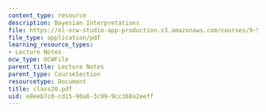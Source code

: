 ```yaml
---
content_type: resource
description: Bayesian Interpretations
file: https://ol-ocw-studio-app-production.s3.amazonaws.com/courses/9-520-statistical-learning-theory-and-applications-spring-2003/e8eeb7c0cd1590a63c999cc368a2eeff_class20.pdf
file_type: application/pdf
learning_resource_types:
- Lecture Notes
ocw_type: OCWFile
parent_title: Lecture Notes
parent_type: CourseSection
resourcetype: Document
title: class20.pdf
uid: e8eeb7c0-cd15-90a6-3c99-9cc368a2eeff
---
```

